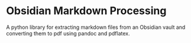 # Obsidian Markdown Processing

A python library for extracting markdown files from an Obsidian vault and converting them to pdf using pandoc and pdflatex.
